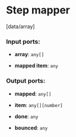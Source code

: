 # Step mapper

[data/array]

### Input ports:

* __array__: `any[]`


* __mapped item__: `any`


### Output ports:

* __mapped__: `any[]`


* __item__: `any[][number]`


* __done__: `any`


* __bounced__: `any`


